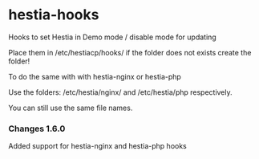 # hestia-hooks
Hooks to set Hestia in Demo mode / disable mode for updating

Place them in /etc/hestiacp/hooks/ if the folder does not exists create the folder!

To do the same with with hestia-nginx or hestia-php

Use the folders:
/etc/hestia/nginx/ and /etc/hestia/php respectively. 

You can still use the same file names. 

### Changes 1.6.0 

Added support for hestia-nginx and hestia-php hooks 
